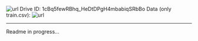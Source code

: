 ![url](https://drive.google.com/drive/folders/1cBq5fewRBhq_HeDtDPgH4mbabiqSRbBo)
Drive ID: 1cBq5fewRBhq_HeDtDPgH4mbabiqSRbBo
Data (only train.csv): ![url](https://www.kaggle.com/competitions/titanic/data?select=train.csv)

_____

Readme in progress...

